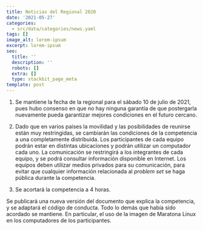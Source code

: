 ```yaml
---
title: Noticias del Regional 2020
date: '2021-05-27'
categories:
  - src/data/categories/news.yaml
tags: []
image_alt: lorem-ipsum
excerpt: lorem-ipsum
seo:
  title: ''
  description: ''
  robots: []
  extra: []
  type: stackbit_page_meta
template: post
---
```

1.  Se mantiene la fecha de la regional para el sábado 10 de julio de 2021, pues hubo consenso en que no hay ninguna garantía de que postergarla nuevamente pueda garantizar mejores condiciones en el futuro cercano.

2.  Dado que en varios países la movilidad y las posibilidades de reunirse están muy restringidas, se cambiarán las condiciones de la competencia a una completamente distribuida. Los participantes de cada equipo podrán estar en distintas ubicaciones y podrán utilizar un computador cada uno. La comunicación se restringirá a los integrantes de cada equipo, y se podrá consultar información disponible en Internet. Los equipos deben utilizar medios privados para su comunicación, para evitar que cualquier información relacionada al *problem set* se haga pública durante la competencia.

3.  Se acortará la competencia a 4 horas.

Se publicará una nueva versión del documento que explica la competencia, y se adaptará el código de conducta. Todo lo demás que había sido acordado se mantiene. En particular, el uso de la imagen de Maratona Linux en los computadores de los participantes.
